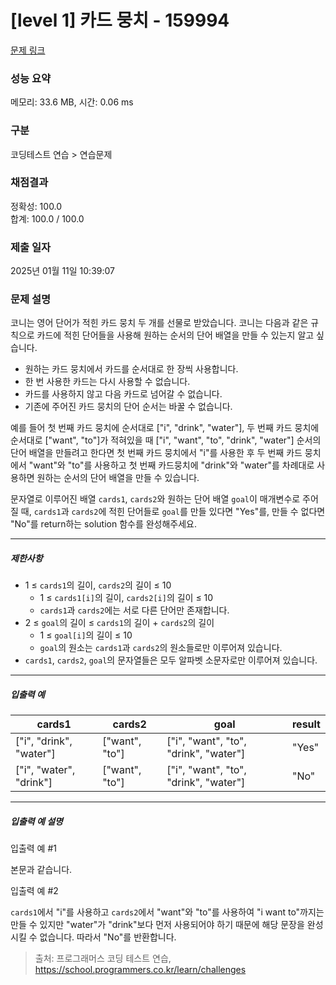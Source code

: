 # [level 1] 카드 뭉치 - 159994 

[문제 링크](https://school.programmers.co.kr/learn/courses/30/lessons/159994) 

### 성능 요약

메모리: 33.6 MB, 시간: 0.06 ms

### 구분

코딩테스트 연습 > 연습문제

### 채점결과

정확성: 100.0<br/>합계: 100.0 / 100.0

### 제출 일자

2025년 01월 11일 10:39:07

### 문제 설명

<p style="user-select: auto !important;">코니는 영어 단어가 적힌 카드 뭉치 두 개를 선물로 받았습니다. 코니는 다음과 같은 규칙으로 카드에 적힌 단어들을 사용해 원하는 순서의 단어 배열을 만들 수 있는지 알고 싶습니다.</p>

<ul style="user-select: auto !important;">
<li style="user-select: auto !important;">원하는 카드 뭉치에서 카드를 순서대로 한 장씩 사용합니다.</li>
<li style="user-select: auto !important;">한 번 사용한 카드는 다시 사용할 수 없습니다.</li>
<li style="user-select: auto !important;">카드를 사용하지 않고 다음 카드로 넘어갈 수 없습니다.</li>
<li style="user-select: auto !important;">기존에 주어진 카드 뭉치의 단어 순서는 바꿀 수 없습니다.</li>
</ul>

<p style="user-select: auto !important;">예를 들어 첫 번째 카드 뭉치에 순서대로 ["i", "drink", "water"], 두 번째 카드 뭉치에 순서대로 ["want", "to"]가 적혀있을 때 ["i", "want", "to", "drink", "water"] 순서의 단어 배열을 만들려고 한다면 첫 번째 카드 뭉치에서 "i"를 사용한 후 두 번째 카드 뭉치에서 "want"와 "to"를 사용하고 첫 번째 카드뭉치에 "drink"와 "water"를 차례대로 사용하면 원하는 순서의 단어 배열을 만들 수 있습니다.</p>

<p style="user-select: auto !important;">문자열로 이루어진 배열 <code style="user-select: auto !important;">cards1</code>, <code style="user-select: auto !important;">cards2</code>와 원하는 단어 배열&nbsp;<code style="user-select: auto !important;">goal</code>이 매개변수로 주어질 때, <code style="user-select: auto !important;">cards1</code>과 <code style="user-select: auto !important;">cards2</code>에 적힌 단어들로 <code style="user-select: auto !important;">goal</code>를 만들 있다면 "Yes"를, 만들 수 없다면 "No"를 return하는 solution 함수를 완성해주세요.</p>

<hr style="user-select: auto !important;">

<h5 style="user-select: auto !important;">제한사항</h5>

<ul style="user-select: auto !important;">
<li style="user-select: auto !important;">1 ≤ <code style="user-select: auto !important;">cards1</code>의 길이, <code style="user-select: auto !important;">cards2</code>의 길이 ≤ 10

<ul style="user-select: auto !important;">
<li style="user-select: auto !important;">1 ≤ <code style="user-select: auto !important;">cards1[i]</code>의 길이, <code style="user-select: auto !important;">cards2[i]</code>의 길이 ≤ 10</li>
<li style="user-select: auto !important;"><code style="user-select: auto !important;">cards1</code>과 <code style="user-select: auto !important;">cards2</code>에는 서로 다른 단어만 존재합니다.</li>
</ul></li>
<li style="user-select: auto !important;">2 ≤ <code style="user-select: auto !important;">goal</code>의 길이 ≤ <code style="user-select: auto !important;">cards1</code>의 길이 + <code style="user-select: auto !important;">cards2</code>의 길이

<ul style="user-select: auto !important;">
<li style="user-select: auto !important;">1 ≤ <code style="user-select: auto !important;">goal[i]</code>의 길이 ≤ 10</li>
<li style="user-select: auto !important;"><code style="user-select: auto !important;">goal</code>의 원소는 <code style="user-select: auto !important;">cards1</code>과 <code style="user-select: auto !important;">cards2</code>의 원소들로만 이루어져 있습니다.</li>
</ul></li>
<li style="user-select: auto !important;"><code style="user-select: auto !important;">cards1</code>, <code style="user-select: auto !important;">cards2</code>, <code style="user-select: auto !important;">goal</code>의 문자열들은 모두 알파벳 소문자로만 이루어져 있습니다.</li>
</ul>

<hr style="user-select: auto !important;">

<h5 style="user-select: auto !important;">입출력 예</h5>
<table class="table" style="user-select: auto !important;">
        <thead style="user-select: auto !important;"><tr style="user-select: auto !important;">
<th style="user-select: auto !important;">cards1</th>
<th style="user-select: auto !important;">cards2</th>
<th style="user-select: auto !important;">goal</th>
<th style="user-select: auto !important;">result</th>
</tr>
</thead>
        <tbody style="user-select: auto !important;"><tr style="user-select: auto !important;">
<td style="user-select: auto !important;">["i", "drink", "water"]</td>
<td style="user-select: auto !important;">["want", "to"]</td>
<td style="user-select: auto !important;">["i", "want", "to", "drink", "water"]</td>
<td style="user-select: auto !important;">"Yes"</td>
</tr>
<tr style="user-select: auto !important;">
<td style="user-select: auto !important;">["i", "water", "drink"]</td>
<td style="user-select: auto !important;">["want", "to"]</td>
<td style="user-select: auto !important;">["i", "want", "to", "drink", "water"]</td>
<td style="user-select: auto !important;">"No"</td>
</tr>
</tbody>
      </table>
<hr style="user-select: auto !important;">

<h5 style="user-select: auto !important;">입출력 예 설명</h5>

<p style="user-select: auto !important;">입출력 예 #1</p>

<p style="user-select: auto !important;">본문과 같습니다.</p>

<p style="user-select: auto !important;">입출력 예 #2</p>

<p style="user-select: auto !important;"><code style="user-select: auto !important;">cards1</code>에서 "i"를 사용하고 <code style="user-select: auto !important;">cards2</code>에서 "want"와 "to"를 사용하여 "i want to"까지는 만들 수 있지만 "water"가 "drink"보다 먼저 사용되어야 하기 때문에 해당 문장을 완성시킬 수 없습니다. 따라서 "No"를 반환합니다.</p>


> 출처: 프로그래머스 코딩 테스트 연습, https://school.programmers.co.kr/learn/challenges